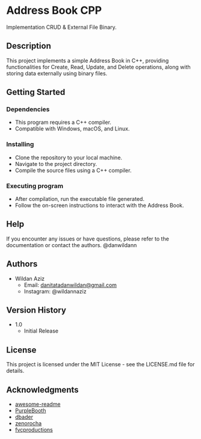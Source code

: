 # Address Book CPP

Implementation CRUD & External File Binary.

## Description

This project implements a simple Address Book in C++, providing functionalities for Create, Read, Update, and Delete operations, along with storing data externally using binary files.

## Getting Started

### Dependencies

* This program requires a C++ compiler.
* Compatible with Windows, macOS, and Linux.

### Installing

* Clone the repository to your local machine.
* Navigate to the project directory.
* Compile the source files using a C++ compiler.

### Executing program

* After compilation, run the executable file generated.
* Follow the on-screen instructions to interact with the Address Book.

## Help

If you encounter any issues or have questions, please refer to the documentation or contact the authors.
@danwildann

## Authors

* Wildan Aziz
  * Email: danitatadanwildan@gmail.com
  * Instagram: @wildannaziz


## Version History

* 1.0
    * Initial Release

## License

This project is licensed under the MIT License - see the LICENSE.md file for details.

## Acknowledgments

* [awesome-readme](https://github.com/matiassingers/awesome-readme)
* [PurpleBooth](https://gist.github.com/PurpleBooth/109311bb0361f32d87a2)
* [dbader](https://github.com/dbader/readme-template)
* [zenorocha](https://gist.github.com/zenorocha/4526327)
* [fvcproductions](https://gist.github.com/fvcproductions/1bfc2d4aecb01a834b46)
